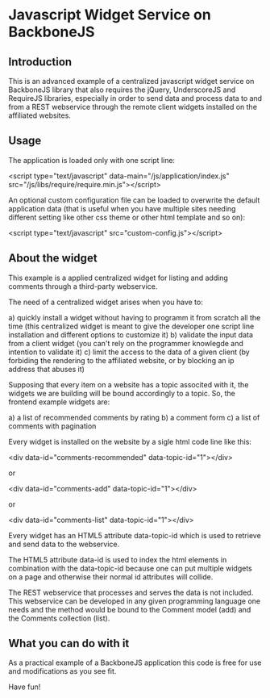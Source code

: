 Javascript Widget Service on BackboneJS
=======================================

Introduction
------------

This is an advanced example of a centralized javascript widget service on BackboneJS library
that also requires the jQuery, UnderscoreJS and RequireJS libraries, especially in order to
send data and process data to and from a REST webservice through the remote client widgets
installed on the affiliated websites.

Usage
-----

The application is loaded only with one script line:

&lt;script type="text/javascript" data-main="/js/application/index.js" src="/js/libs/require/require.min.js"&gt;&lt;/script&gt;

An optional custom configuration file can be loaded to overwrite the default application data
(that is useful when you have multiple sites needing different setting like other css theme
or other html template and so on):

&lt;script type="text/javascript" src="custom-config.js"&gt;&lt;/script&gt;

About the widget
----------------

This example is a applied centralized widget for listing and adding comments through a third-party webservice.

The need of a centralized widget arises when you have to:

a) quickly install a widget without having to programm it from scratch all the time
(this centralized widget is meant to give the developer one script line installation and
different options to customize it)
b) validate the input data from a client widget (you can't rely on the programmer knowlegde
and intention to validate it)
c) limit the access to the data of a given client (by forbiding the rendering to the
affiliated website, or by blocking an ip
address that abuses it)

Supposing that every item on a website has a topic associted with it, the widgets we are
building will be bound accordingly to a topic. So, the frontend example widgets are:

a) a list of recommended comments by rating
b) a comment form
c) a list of comments with pagination

Every widget is installed on the website by a sigle html code line like this:

&lt;div data-id="comments-recommended" data-topic-id="1"&gt;&lt;/div&gt;

or 

&lt;div data-id="comments-add" data-topic-id="1"&gt;&lt;/div&gt;

or

&lt;div data-id="comments-list" data-topic-id="1"&gt;&lt;/div&gt;
		
Every widget has an HTML5 attribute data-topic-id which is used to retrieve and send data to the webservice.

The HTML5 attribute data-id is used to index the html elements in combination with the data-topic-id because
one can put multiple widgets on a page and otherwise their normal id attributes will collide.

The REST webservice that processes and serves the data is not included. This webservice can be developed in any
given programming language one needs and the method would be bound to the Comment model (add) and the Comments collection (list).

What you can do with it
-----------------------

As a practical example of a BackboneJS application this code is free for use and modifications as you see fit.

Have fun!